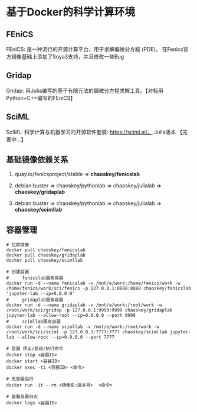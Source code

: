 # 基于Docker的科学计算环境

## FEniCS

FEniCS: 是一种流行的开源计算平台，用于求解偏微分方程 (PDE)。 在Fenics官方镜像基础上添加了Soya3支持，并且修改一些Bug

## Gridap

Gridap: 用Julia编写的基于有限元法的偏微分方程求解工具。【对标用Python+C++编写的FEniCS】

## SciML

SciML: 科学计算与机器学习的开源软件套装: https://sciml.ai/。 Julia版本 【完善中...】

## 基础镜像依赖关系

1)  quay.io/fenicsproject/stable  => **chaoskey/fenicslab**

2)  debian:buster  => chaoskey/pythonlab  => chaoskey/julialab  => **chaoskey/gridaplab**

3)  debian:buster  => chaoskey/pythonlab  => chaoskey/julialab  => **chaoskey/scimllab**

## 容器管理

```shell
# 拉取镜像
docker pull chaoskey/fenicslab
docker pull chaoskey/gridaplab
docker pull chaoskey/scimllab

# 创建容器
#     fenicslab服务容器
docker run -d --name fenicslab -v /mnt/e/work:/home/fenics/work -w /home/fenics/work/sci/fenics -p 127.0.0.1:8888:8888 chaoskey/fenicslab 'jupyter-lab --ip=0.0.0.0'
#     gridaplab服务容器
docker run -d --name gridaplab -v /mnt/e/work:/root/work -w /root/work/sci/gridap -p 127.0.0.1:9999:9999 chaoskey/gridaplab jupyter-lab --allow-root --ip=0.0.0.0 --port 9999
#     scimllab服务容器
docker run -d --name scimllab -v /mnt/e/work:/root/work -w /root/work/sci/sciml -p 127.0.0.1:7777:7777 chaoskey/scimllab jupyter-lab --allow-root --ip=0.0.0.0 --port 7777

# 容器 停止/启动/执行命令
docker stop <容器ID>
docker start <容器ID>
docker exec -ti <容器ID> <命令>

# 无容器运行
docker run -it --rm <镜像名:版本号>  <命令>

# 查看容器日志
docker logs <容器ID>
```



